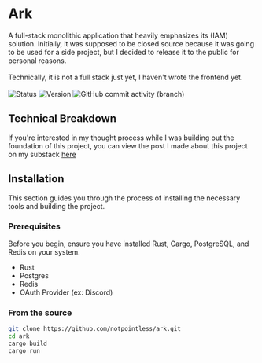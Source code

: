 # Ark
A full-stack monolithic application that heavily emphasizes its (IAM) solution. Initially, it was supposed to be closed source because it was going to be used for a side project, but I decided to release it to the public for personal reasons.
<br><br>
Technically, it is not a full stack just yet, I haven't wrote the frontend yet.
<br /><br />
![Status](https://img.shields.io/badge/status-developing-yellow)
![Version](https://img.shields.io/badge/ark-0.1.0-orange)
![GitHub commit activity (branch)](https://img.shields.io/github/commit-activity/w/notpointless/ark/main)

## Technical Breakdown
If you're interested in my thought process while I was building out the foundation of this project, you can view the post I made about this project on my substack [here](https://chomnr.substack.com/p/project-breakdown-ark)

## Installation

This section guides you through the process of installing the necessary tools and building the project.

### Prerequisites

Before you begin, ensure you have installed Rust, Cargo, PostgreSQL, and Redis on your system.

* Rust
* Postgres
* Redis
* OAuth Provider (ex: Discord)

### From the source
```bash
git clone https://github.com/notpointless/ark.git
cd ark
cargo build
cargo run
```